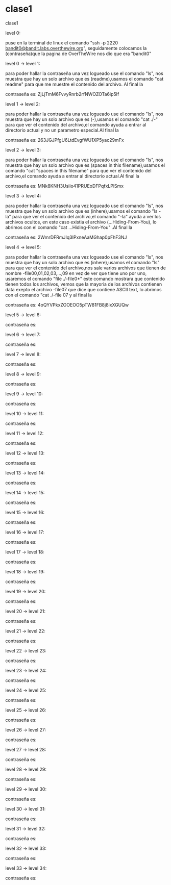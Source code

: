 # clase1
clase1

level 0:

puse en la terminal de linux el comando "ssh -p 2220 bandit0@bandit.labs.overthewire.org", seguidamente colocamos la (contraseña)que la pagina de OverTheWire nos dio que era "bandit0"

level 0 → level 1:

para poder hallar la contraseña una vez logueado use el comando "ls", nos muestra que hay un solo archivo que es (readme),usamos el comando "cat readme" para que me muestre el contenido del archivo.
Al final la

contraseña es: ZjLjTmM6FvvyRnrb2rfNWOZOTa6ip5If

level 1 → level 2:

para poder hallar la contraseña una vez logueado use el comando "ls", nos muestra que hay un solo archivo que es (-),usamos el comando "cat ./-" para que ver el contenido del archivo,el comando ayuda a entrar al directorio actual
y no un parametro especial.Al final la 

contraseña es: 263JGJPfgU6LtdEvgfWU1XP5yac29mFx

level 2 → level 3:

para poder hallar la contraseña una vez logueado use el comando "ls", nos muestra que hay un solo archivo que es (spaces in this filename),usamos el comando "cat "spaces in this filename" para que ver el contenido del archivo,el comando ayuda a entrar al directorio actual.Al final la 

contraseña es: MNk8KNH3Usiio41PRUEoDFPqfxLPlSmx

level 3 → level 4:

para poder hallar la contraseña una vez logueado use el comando "ls", nos muestra que hay un solo archivo que es (inhere),usamos el comando "ls -la" para que ver el contenido del archivo,el comando "-la" ayuda a ver los archivos ocultos, en este caso existia el archivo (...Hiding-From-You), lo abrimos con el comando "cat ...Hiding-From-You" .Al final la

contraseña es: 2WmrDFRmJIq3IPxneAaMGhap0pFhF3NJ
 
level 4 → level 5:

para poder hallar la contraseña una vez logueado use el comando "ls", nos muestra que hay un solo archivo que es (inhere),usamos el comando "ls" para que ver el contenido del archivo,nos sale varios archivos que tienen de nombre -file00,01,02,03,...,09 en vez de ver que tiene uno por uno, usaremos el comando "file ./-file0*" este comando mostrara que contenido tienen todos los archivos, vemos que la mayoria de los archivos contienen data exepto el archivo -file07 que dice que contiene ASCII text, lo abrimos con el comando "cat ./-file 07 y al final la

contraseña es: 4oQYVPkxZOOEOO5pTW81FB8j8lxXGUQw

level 5 → level 6:


contraseña es: 
 
level 6 → level 7:


contraseña es: 
 
level 7 → level 8:


contraseña es: 
 
level 8 → level 9:


contraseña es: 
 
level 9 → level 10:


contraseña es: 
 
level 10 → level 11:


contraseña es: 
 
level 11 → level 12:


contraseña es: 
 
level 12 → level 13:


contraseña es: 
 
level 13 → level 14:


contraseña es: 
 
level 14 → level 15:


contraseña es: 
 
level 15 → level 16:


contraseña es: 
 
level 16 → level 17:


contraseña es: 
 
level 17 → level 18:


contraseña es: 
 
level 18 → level 19:


contraseña es: 
 
level 19 → level 20:


contraseña es: 
 
level 20 → level 21:


contraseña es: 
 
level 21 → level 22:


contraseña es: 
 
level 22 → level 23:


contraseña es: 
 
level 23 → level 24:


contraseña es: 
 
level 24 → level 25:


contraseña es: 
 
level 25 → level 26:


contraseña es: 
 
level 26 → level 27:


contraseña es: 
 
level 27 → level 28:


contraseña es: 
 
level 28 → level 29:


contraseña es: 
 
level 29 → level 30:


contraseña es: 
 
level 30 → level 31:


contraseña es: 
 
level 31 → level 32:


contraseña es: 
 
level 32 → level 33:


contraseña es: 
 
level 33 → level 34:


contraseña es: 
 

